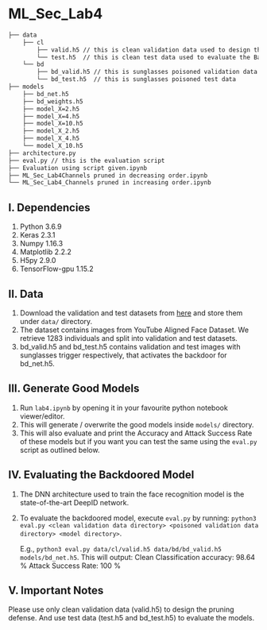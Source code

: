 # ML_Sec_Lab4

```bash
├── data
    ├── cl
        ├── valid.h5 // this is clean validation data used to design the defense
        └── test.h5  // this is clean test data used to evaluate the BadNet
    └── bd
        ├── bd_valid.h5 // this is sunglasses poisoned validation data
        └── bd_test.h5  // this is sunglasses poisoned test data
├── models
    ├── bd_net.h5
    ├── bd_weights.h5
    ├── model_X=2.h5
    ├── model_X=4.h5
    ├── model_X=10.h5
    ├── model_X_2.h5
    ├── model_X_4.h5
    └── model_X_10.h5
├── architecture.py
├── eval.py // this is the evaluation script
├── Evaluation using script given.ipynb
├── ML_Sec_Lab4Channels pruned in decreasing order.ipynb
└── ML_Sec_Lab4_Channels pruned in increasing order.ipynb
```

## I. Dependencies

   1. Python 3.6.9
   2. Keras 2.3.1
   3. Numpy 1.16.3
   4. Matplotlib 2.2.2
   5. H5py 2.9.0
   6. TensorFlow-gpu 1.15.2

## II. Data

   1. Download the validation and test datasets from [here](https://drive.google.com/drive/folders/1Rs68uH8Xqa4j6UxG53wzD0uyI8347dSq?usp=sharing) and store them under `data/` directory.
   2. The dataset contains images from YouTube Aligned Face Dataset. We retrieve 1283 individuals and split into validation and test datasets.
   3. bd_valid.h5 and bd_test.h5 contains validation and test images with sunglasses trigger respectively, that activates the backdoor for bd_net.h5.

## III. Generate Good Models

   1. Run `lab4.ipynb` by opening it in your favourite python notebook viewer/editor.
   2. This will generate / overwrite the good models inside `models/` directory.
   3. This will also evaluate and print the Accuracy and Attack Success Rate of these models but if you want you can test the same using the `eval.py` script as outlined below.

## IV. Evaluating the Backdoored Model

   1. The DNN architecture used to train the face recognition model is the state-of-the-art DeepID network.
   2. To evaluate the backdoored model, execute `eval.py` by running:
      `python3 eval.py <clean validation data directory> <poisoned validation data directory> <model directory>`.

      E.g., `python3 eval.py data/cl/valid.h5 data/bd/bd_valid.h5 models/bd_net.h5`. This will output:
      Clean Classification accuracy: 98.64 %
      Attack Success Rate: 100 %

## V. Important Notes

Please use only clean validation data (valid.h5) to design the pruning defense. And use test data (test.h5 and bd_test.h5) to evaluate the models.
